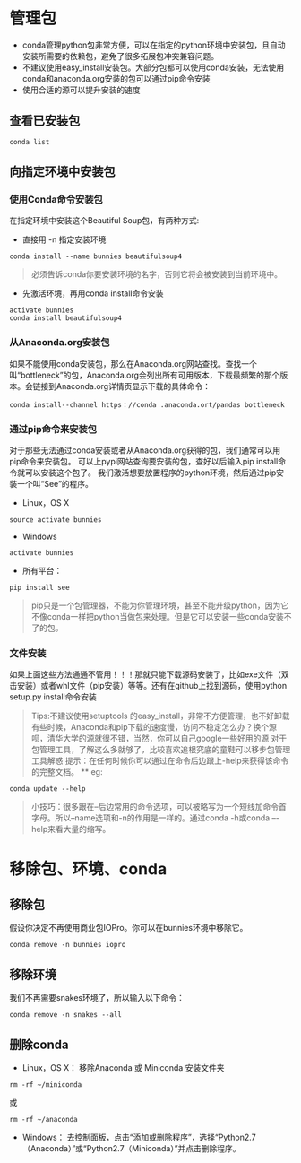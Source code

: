 # 管理包
- conda管理python包非常方便，可以在指定的python环境中安装包，且自动安装所需要的依赖包，避免了很多拓展包冲突兼容问题。
- 不建议使用easy_install安装包。大部分包都可以使用conda安装，无法使用conda和anaconda.org安装的包可以通过pip命令安装
- 使用合适的源可以提升安装的速度
## 查看已安装包
```
conda list
```
## 向指定环境中安装包
### 使用Conda命令安装包
在指定环境中安装这个Beautiful Soup包，有两种方式:
- 直接用 -n 指定安装环境
```
conda install --name bunnies beautifulsoup4
```
> 必须告诉conda你要安装环境的名字，否则它将会被安装到当前环境中。
- 先激活环境，再用conda install命令安装
```
activate bunnies
conda install beautifulsoup4
```
### 从Anaconda.org安装包
如果不能使用conda安装包，那么在Anaconda.org网站查找。查找一个叫“bottleneck”的包，Anaconda.org会列出所有可用版本，下载最频繁的那个版本。会链接到Anaconda.org详情页显示下载的具体命令：
```
conda install--channel https：//conda .anaconda.ort/pandas bottleneck
```
### 通过pip命令来安装包
对于那些无法通过conda安装或者从Anaconda.org获得的包，我们通常可以用pip命令来安装包。
可以上pypi网站查询要安装的包，查好以后输入pip install命令就可以安装这个包了。
我们激活想要放置程序的python环境，然后通过pip安装一个叫“See”的程序。
- Linux，OS X
```
source activate bunnies
```
- Windows
```
activate bunnies
```
- 所有平台：
```
pip install see
```
> pip只是一个包管理器，不能为你管理环境，甚至不能升级python，因为它不像conda一样把python当做包来处理。但是它可以安装一些conda安装不了的包。
### 文件安装
如果上面这些方法通通不管用！！！那就只能下载源码安装了，比如exe文件（双击安装）或者whl文件（pip安装）等等。还有在github上找到源码，使用python setup.py install命令安装
> Tips:不建议使用setuptools 的easy_install，非常不方便管理，也不好卸载
有些时候，Anaconda和pip下载的速度慢，访问不稳定怎么办？换个源呗，清华大学的源就很不错，当然，你可以自己google一些好用的源
对于包管理工具，了解这么多就够了，比较喜欢追根究底的童鞋可以移步包管理工具解惑
> 提示：在任何时候你可以通过在命令后边跟上-help来获得该命令的完整文档。
**
eg:
```
conda update --help
 ```
> 小技巧：很多跟在–后边常用的命令选项，可以被略写为一个短线加命令首字母。所以–name选项和-n的作用是一样的。通过conda -h或conda –-help来看大量的缩写。
# 移除包、环境、conda
## 移除包
假设你决定不再使用商业包IOPro。你可以在bunnies环境中移除它。
```
conda remove -n bunnies iopro
```
## 移除环境
我们不再需要snakes环境了，所以输入以下命令：
```
conda remove -n snakes --all
```
## 删除conda
- Linux，OS X：
移除Anaconda 或 Miniconda 安装文件夹
```
rm -rf ~/miniconda 
```
或
```
rm -rf ~/anaconda
```
- Windows：
去控制面板，点击“添加或删除程序”，选择“Python2.7（Anaconda）”或“Python2.7（Miniconda）”并点击删除程序。
